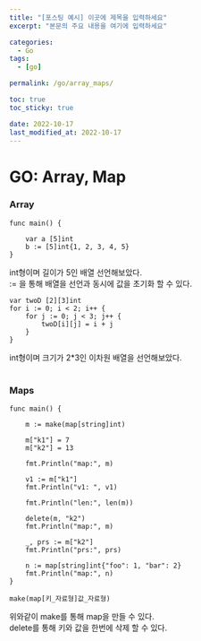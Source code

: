 ```yaml
---
title: "[포스팅 예시] 이곳에 제목을 입력하세요"
excerpt: "본문의 주요 내용을 여기에 입력하세요"

categories:
  - Go
tags:
  - [go]

permalink: /go/array_maps/

toc: true
toc_sticky: true

date: 2022-10-17
last_modified_at: 2022-10-17
---
```



# GO: Array, Map

### Array

```
func main() {

	var a [5]int
	b := [5]int{1, 2, 3, 4, 5}
}
```
int형이며 길이가 5인 배열 선언해보았다.  
:= 을 통해 배열을 선언과 동시에 값을 초기화 할 수 있다.

```
var twoD [2][3]int
for i := 0; i < 2; i++ {
	for j := 0; j < 3; j++ {
		twoD[i][j] = i + j
	}
}
```
int형이며 크기가 2*3인 이차원 배열을 선언해보았다.

#

### Maps

```
func main() {

    m := make(map[string]int)

    m["k1"] = 7
    m["k2"] = 13

    fmt.Println("map:", m)

    v1 := m["k1"]
    fmt.Println("v1: ", v1)

    fmt.Println("len:", len(m))

    delete(m, "k2")
    fmt.Println("map:", m)

    _, prs := m["k2"]
    fmt.Println("prs:", prs)

    n := map[string]int{"foo": 1, "bar": 2}
    fmt.Println("map:", n)
}
```
```
make(map[키_자료형]값_자료형)
```
위와같이 make를 통해 map을 만들 수 있다.  
delete를 통해 키와 값을 한번에 삭제 할 수 있다.
